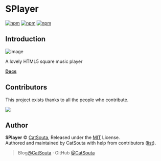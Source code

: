 # SPlayer

[![npm](https://img.shields.io/npm/v/splayer-js.svg?style=flat-square)](https://www.npmjs.com/package/splayer-js)
[![npm](https://img.shields.io/npm/l/splayer-js.svg?style=flat-square)](https://github.com/CatSouta/splayer-js/blob/master/LICENSE)
[![npm](https://img.shields.io/npm/dt/splayer-js.svg?style=flat-square)](https://www.npmjs.com/package/splayer-js)

## Introduction

![image](https://s21.ax1x.com/2025/03/22/pE03H8s.png)

A lovely HTML5 square music player

**[Docs](https://splayer.js.org)**

## Contributors

This project exists thanks to all the people who contribute.

<a href="https://github.com/CatSouta/splayer-js/graphs/contributors"><img src="https://contrib.rocks/image?repo=CatSouta/splayer-js" /></a>

## Author

**SPlayer** © [CatSouta](https://github.com/CatSouta), Released under the [MIT](./LICENSE) License.<br>
Authored and maintained by CatSouta with help from contributors ([list](https://github.com/CatSouta/splayer-js/contributors)).

> Blog[@CatSouta](https://souta.cc) · GitHub [@CatSouta](https://github.com/CatSouta)
